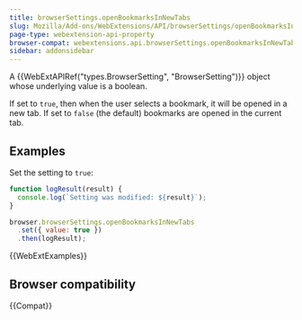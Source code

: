 ```yaml
---
title: browserSettings.openBookmarksInNewTabs
slug: Mozilla/Add-ons/WebExtensions/API/browserSettings/openBookmarksInNewTabs
page-type: webextension-api-property
browser-compat: webextensions.api.browserSettings.openBookmarksInNewTabs
sidebar: addonsidebar
---
```


A {{WebExtAPIRef("types.BrowserSetting", "BrowserSetting")}} object whose underlying value is a boolean.

If set to `true`, then when the user selects a bookmark, it will be opened in a new tab. If set to `false` (the default) bookmarks are opened in the current tab.

## Examples

Set the setting to `true`:

```js
function logResult(result) {
  console.log(`Setting was modified: ${result}`);
}

browser.browserSettings.openBookmarksInNewTabs
  .set({ value: true })
  .then(logResult);
```

{{WebExtExamples}}

## Browser compatibility

{{Compat}}
